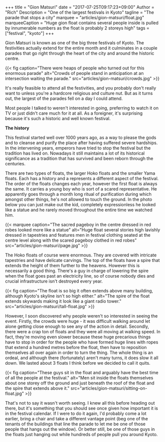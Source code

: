 +++
title = "Gion Matsuri"
date = "2017-07-25T09:17:23+09:00"
Author = "Rich"
Description = "One of the largest festivals in Kyoto"
tagline = "The parade that stops a city"
marquee = "articles/gion-matsuri/float.jpg"
marqueeCaption = "Huge gion float contains several people inside is pulled by innumerable numbers as the float is probably 2 storeys high"
tags = ["festival", "kyoto"]
+++

Gion Matsuri is known as one of the big three festivals of Kyoto. The festivities actually extend for the entire month and it culminates in a couple parades that go right through the heart of the city and around the historic centre.

{{< fig caption="There were heaps of people who turned out for this enormous parade" alt="Crowds of people stand in anticipation at an intersection waiting the parade." src="articles/gion-matsuri/crowds.jpg" >}}

It's really feasible to attend all the festivities, and you probably don't really want to unless you're a hardcore religious and culture nut. But as it turns out, the largest of the parades fell on a day I could attend. 

Most people I talked to weren't interested in going, preferring to watch it on TV or just didn't care much for it at all. As a foreigner, it's surprising because it's such a historic and well known festival.

**The history**

This festival started well over 1000 years ago, as a way to please the gods and to cleanse and purify the place after having suffered severe hardships. In the intervening years, emperors have tried to stop the festival but the tradition has lived on. Nowadays it still maintains a lot of its historical significance as a tradition that has survived and been reborn through the centuries.

There are two types of floats, the larger Hoko floats and the smaller Yama floats. Each has a history and a represents a different aspect of the festival. The order of the floats changes each year, however the first float is always the same. It carries a young boy who is sort of a scared representative. He apparently goes through a month long ritual of purification during which amongst other things, he's not allowed to touch the ground. In the photo below you can just make out the kid, completely expressionless he looked like a statue and he rarely moved throughout the entire time we watched him.

{{< marquee caption="The sacred pageboy in the centre dressed in red robes looked more like a statue" alt="Huge float several stories high lavishly dressed in tapestries and features men in festival clothing seated at the centre level along with the scared pageboy clothed in red robes" src="articles/gion-matsuri/page.jpg" >}}

The Hoko floats of course were enormous. They are covered with intricate tapestries and have delicate carvings. The top of the floats have a spire that extends the height of them further to the heavens. However this is necessarily a good thing. There's a guy in charge of lowering the spire when the float goes past an electricity line, so of course nobody dies and crucial infrastructure isn't destroyed every year.

{{< fig caption="The float is so big it often extends above many building, although Kyoto's skyline isn't so high either." alt="The spire of the float extends skywards making it look like a giant radio tower." src="articles/gion-matsuri/tall-float.jpg" >}}

However, I soon discovered why people weren't so interested in seeing the event. Firstly, the crowds were huge - it was difficult walking around let alone getting close enough to see any of the action in detail. Secondly, there were a crap ton of floats and they were all moving at walking speed. In fact, they're moving even slower because these huge precarious things have to stop in order for the people who have formed huge lines with ropes that extend a hundred metres before the float, then have to reposition themselves all over again in order to turn the thing. The whole thing is an ordeal, and although there (fortunately) aren't many turns, it does slow it all down. We lasted about 3 floats I think before we decided to call it quits.

{{< fig caption="These guys sit in the float and arguably have the best time of all the people at the festival." alt="Men sit inside the floats themselves about one storey off the ground and just beneath the roof of the float and the spire that extends above it." src="articles/gion-matsuri/sitting-on-float.jpg" >}}

That's not to say it wasn't worth seeing. I knew all this before heading out there, but it's something that you should see once given how important it is in the festival calendar. If I were to do it again, I'd probably come a lot earlier, bring a chair and take a different vantage point (beg one of the tenants of the buildings that line the parade to let me be one of those people that hangs out the window). Or better still, be one of those guys in the floats just hanging out while hundreds of people pull you around Kyoto.
